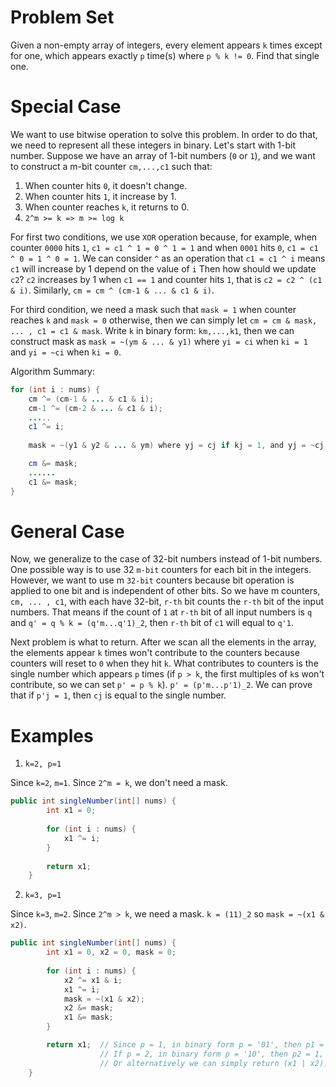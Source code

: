 # Problem Set

Given a non-empty array of integers, every element appears `k` times except for one, which appears exactly `p` time(s) where `p % k != 0`. Find that single one.

# Special Case

We want to use bitwise operation to solve this problem. In order to do that, we need to represent all these integers in binary. Let's start with 1-bit number. Suppose we have an array of 1-bit numbers (`0` or `1`), and we want to construct a m-bit counter `cm,...,c1` such that:

1. When counter hits `0`, it doesn't change.
2. When counter hits `1`, it increase by 1.
3. When counter reaches `k`, it returns to 0.
4. `2^m >= k => m >= log k`

For first two conditions, we use `XOR` operation because, for example, when counter `0000` hits `1`, `c1 = c1 ^ 1 = 0 ^ 1 = 1` and when `0001` hits `0`, `c1 = c1 ^ 0 = 1 ^ 0 = 1`. We can consider `^` as an operation that `c1 = c1 ^ i` means `c1` will increase by 1 depend on the value of `i`  Then how should we update `c2`? `c2` increases by 1 when `c1 == 1` and counter hits `1`, that is `c2 = c2 ^ (c1 & i)`. Similarly, `cm = cm ^ (cm-1 & ... & c1 & i)`.

For third condition, we need a mask such that `mask = 1` when counter reaches `k` and `mask = 0` otherwise, then we can simply let `cm = cm & mask, ... , c1 = c1 & mask`. Write `k` in binary form: `km,...,k1`, then we can construct mask as `mask = ~(ym & ... & y1)` where `yi = ci` when `ki = 1` and `yi = ~ci` when `ki = 0`.

Algorithm Summary:
```java
for (int i : nums) {
    cm ^= (cm-1 & ... & c1 & i);
    cm-1 ^= (cm-2 & ... & c1 & i);
    .....
    c1 ^= i;
    
    mask = ~(y1 & y2 & ... & ym) where yj = cj if kj = 1, and yj = ~cj if kj = 0 (j = 1 to m).

    cm &= mask;
    ......
    c1 &= mask;
}
```

# General Case

Now, we generalize to the case of 32-bit numbers instead of 1-bit numbers. One possible way is to use 32 `m-bit` counters for each bit in the integers. However, we want to use m `32-bit` counters because bit operation is applied to one bit and is independent of other bits. So we have m counters, `cm, ... , c1`, with each have 32-bit, `r-th` bit counts the `r-th` bit of the input numbers. That means if the count of `1` at `r-th` bit of all input numbers is `q` and `q' = q % k = (q'm...q'1)_2`, then `r-th` bit of `c1` will equal to `q'1`.

Next problem is what to return. After we scan all the elements in the array, the elements appear `k` times won't contribute to the counters because counters will reset to `0` when they hit `k`. What contributes to counters is the single number which appears `p` times (if `p > k`, the first multiples of `k`s won't contribute, so we can set `p' = p % k`). `p' = (p'm...p'1)_2`. We can prove that if `p'j = 1`, then `cj` is equal to the single number.

# Examples

1. `k=2, p=1`

Since `k=2`, `m=1`. Since `2^m = k`, we don't need a mask.

```java
public int singleNumber(int[] nums) {
        int x1 = 0;
         
        for (int i : nums) {
            x1 ^= i;
        }
         
        return x1;
    }
```

2. `k=3, p=1`

Since `k=3`, `m=2`. Since `2^m > k`, we need a mask. `k = (11)_2` so `mask = ~(x1 & x2)`.

```java
public int singleNumber(int[] nums) {
        int x1 = 0, x2 = 0, mask = 0;
         
        for (int i : nums) {
            x2 ^= x1 & i;
            x1 ^= i;
            mask = ~(x1 & x2);
            x2 &= mask;
            x1 &= mask;
        }

        return x1;  // Since p = 1, in binary form p = '01', then p1 = 1, so we should return x1. 
                    // If p = 2, in binary form p = '10', then p2 = 1, and we should return x2.
                    // Or alternatively we can simply return (x1 | x2).
    }
```
